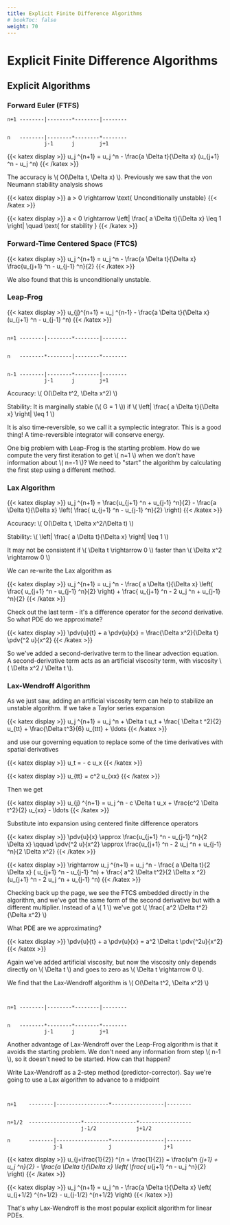 ```yaml
---
title: Explicit Finite Difference Algorithms
# bookToc: false
weight: 70
---
```


# Explicit Finite Difference Algorithms

## Explicit Algorithms

### Forward Euler (FTFS)


```
n+1 --------|--------*--------|--------


n   --------|--------*--------*--------
            j-1      j        j+1
```



{{< katex display >}}
u_j ^{n+1} = u_j ^n - \frac{a \Delta t}{\Delta x} (u_{j+1} ^n - u_j ^n)
{{< /katex >}}


The accuracy is \\( O(\Delta t, \Delta x) \\). Previously we saw that the von Neumann stability analysis shows


{{< katex display >}}
a > 0 \rightarrow  \text{ Unconditionally unstable}
{{< /katex >}}



{{< katex display >}}
a < 0 \rightarrow \left| \frac{ a \Delta t}{\Delta x} \leq 1 \right| \quad \text{ for stability }
{{< /katex >}}


### Forward-Time Centered Space (FTCS)


{{< katex display >}}
u_j ^{n+1} = u_j ^n - \frac{a \Delta t}{\Delta x} \frac{u_{j+1} ^n - u_{j-1} ^n}{2}
{{< /katex >}}


We also found that this is unconditionally unstable.

### Leap-Frog


{{< katex display >}}
u_{j}^{n+1} = u_j ^{n-1} - \frac{a \Delta t}{\Delta x} (u_{j+1} ^n - u_{j-1} ^n)
{{< /katex >}}


```

n+1 --------|--------*--------|--------


n   --------*--------|--------*--------


n-1 --------|--------*--------|--------
            j-1      j        j+1

```


Accuracy: \\( O(\Delta t^2, \Delta x^2) \\) 

Stability: It is marginally stable (\\( G = 1 \\)) if \\( \left| \frac{ a \Delta t}{\Delta x} \right| \leq 1  \\) 

It is also time-reversible, so we call it a symplectic integrator. This is a good thing! A time-reversible integrator will conserve energy.

One big problem with Leap-Frog is the starting problem. How do we compute the very first iteration to get \\( n=1 \\)  when we don't have information about \\( n=-1 \\)? We need to "start" the algorithm by calculating the first step using a different method.

### Lax Algorithm


{{< katex display >}}
u_j ^{n+1} = \frac{u_{j+1} ^n + u_{j-1} ^n}{2} - \frac{a \Delta t}{\Delta x} \left( \frac{ u_{j+1} ^n - u_{j-1} ^n}{2} \right)
{{< /katex >}}


Accuracy: \\( O(\Delta t, \Delta x^2/\Delta t) \\) 

Stability: \\( \left| \frac{ a \Delta t}{\Delta x} \right| \leq 1 \\) 

It may not be consistent if \\( \Delta t \rightarrow 0 \\) faster than \\( \Delta x^2 \rightarrow 0 \\) 

We can re-write the Lax algorithm as


{{< katex display >}}
u_j ^{n+1} = u_j ^n - \frac{ a \Delta t}{\Delta x} \left( \frac{ u_{j+1} ^n - u_{j-1} ^n}{2} \right) + \frac{ u_{j+1} ^n - 2 u_j ^n + u_{j-1} ^n}{2}
{{< /katex >}}


Check out the last term - it's a difference operator for the _second_ derivative. So what PDE do we approximate?


{{< katex display >}}
\pdv{u}{t} + a \pdv{u}{x} = \frac{\Delta x^2}{\Delta t} \pdv{^2 u}{x^2}
{{< /katex >}}


So we've added a second-derivative term to the linear advection equation. A second-derivative term acts as an artificial viscosity term, with viscosity \\( \Delta x^2 / \Delta t \\). 

### Lax-Wendroff Algorithm

As we just saw, adding an artificial viscosity term can help to stabilize an unstable algorithm. If we take a Taylor series expansion


{{< katex display >}}
u_j ^{n+1} = u_j ^n + \Delta t u_t + \frac{ \Delta t ^2}{2} u_{tt} + \frac{\Delta t^3}{6} u_{ttt} + \ldots
{{< /katex >}}


and use our governing equation to replace some of the time derivatives with spatial derivatives


{{< katex display >}}
u_t = - c u_x 
{{< /katex >}}


{{< katex display >}}
u_{tt} = c^2 u_{xx}
{{< /katex >}}


Then we get


{{< katex display >}}
u_{j} ^{n+1} = u_j ^n - c \Delta t u_x + \frac{c^2 \Delta t^2}{2} u_{xx} - \ldots
{{< /katex >}}


Substitute into expansion using centered finite difference operators


{{< katex display >}}
\pdv{u}{x} \approx \frac{u_{j+1} ^n - u_{j-1} ^n}{2 \Delta x} \qquad \pdv{^2 u}{x^2} \approx \frac{u_{j+1} ^n - 2 u_j ^n + u_{j-1} ^n}{2 \Delta x^2}
{{< /katex >}}



{{< katex display >}}
\rightarrow u_j ^{n+1} = u_j ^n - \frac{ a \Delta t}{2 \Delta x} ( u_{j+1} ^n - u_{j-1} ^n) + \frac{ a^2 \Delta t^2}{2 \Delta x ^2}(u_{j+1} ^n - 2 u_j ^n + u_{j-1} ^n)
{{< /katex >}}


Checking back up the page, we see the FTCS embedded directly in the algorithm, and we've got the same form of the second derivative but with a different multiplier. Instead of a \\( 1 \\) we've got \\( \frac{ a^2 \Delta t^2}{\Delta x^2} \\) 

What PDE are we approximating?


{{< katex display >}}
\pdv{u}{t} + a \pdv{u}{x} = a^2 \Delta t \pdv{^2u}{x^2}
{{< /katex >}}


Again we've added artificial viscosity, but now the viscosity only depends directly on \\( \Delta t \\) and goes to zero as \\( \Delta t \rightarrow 0 \\).

We find that the Lax-Wendroff algorithm is \\( O(\Delta t^2, \Delta x^2) \\) 

```


n+1 --------|--------*--------|--------


n   --------*--------*--------*--------
            j-1      j        j+1

```


Another advantage of Lax-Wendroff over the Leap-Frog algorithm is that it avoids the starting problem. We don't need any information from step \\( n-1 \\), so it doesn't need to be started. How can that happen?

Write Lax-Wendroff as a 2-step method (predictor-corrector). Say we're going to use a Lax algorithm to advance to a midpoint

```


n+1    --------|-----------------*-----------------|--------


n+1/2  -----------------*-----------------*-----------------
                        j-1/2             j+1/2

n      --------|-----------------*-----------------|--------
               j-1               j                 j+1

```



{{< katex display >}}
u_{j+\frac{1}{2}} ^{n + \frac{1}{2}} = \frac{u^n _{j+1} + u_j ^n}{2} - \frac{a \Delta t}{\Delta x} \left( \frac{ u_{j+1} ^n - u_j ^n}{2} \right)
{{< /katex >}}



{{< katex display >}}
u_j ^{n+1} = u_j ^n - \frac{a \Delta t}{\Delta x} \left( u_{j+1/2} ^{n+1/2} - u_{j-1/2} ^{n+1/2} \right)
{{< /katex >}}


That's why Lax-Wendroff is the most popular explicit algorithm for linear PDEs.